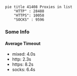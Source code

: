 
```mermaid
pie title 41408 Proxies in list
    "HTTP" : 28488
    "HTTPS": 10058
    "SOCKS" : 9596
```

### Some Info
#### Average Timeout

- mixed: 4.0s
- http: 2.3s
- https: 8.2s
- socks: 6.4s